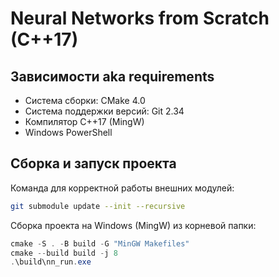 # Neural Networks from Scratch (C++17)

## Зависимости aka requirements

- Система сборки: CMake 4.0
- Система поддержки версий: Git 2.34
- Компилятор C++17 (MingW)
- Windows PowerShell


## Сборка и запуск проекта

Команда для корректной работы внешних модулей:

```bash
git submodule update --init --recursive
```

Сборка проекта на Windows (MingW) из корневой папки:

```powershell
cmake -S . -B build -G "MinGW Makefiles"
cmake --build build -j 8
.\build\nn_run.exe
```